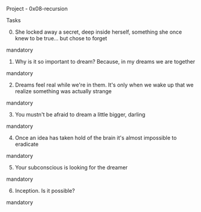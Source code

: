Project - 0x08-recursion


Tasks


0. She locked away a secret, deep inside herself, something she once knew to be true... but chose to forget

mandatory



1. Why is it so important to dream? Because, in my dreams we are together

mandatory




2. Dreams feel real while we're in them. It's only when we wake up that we realize something was actually strange

mandatory




3. You mustn't be afraid to dream a little bigger, darling

mandatory



4. Once an idea has taken hold of the brain it's almost impossible to eradicate

mandatory




5. Your subconscious is looking for the dreamer

mandatory







6. Inception. Is it possible?

mandatory





